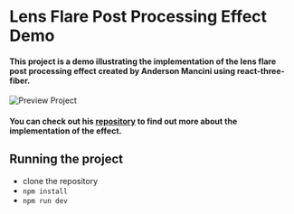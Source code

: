 # Lens Flare Post Processing Effect Demo


#### This project is a demo illustrating the implementation of the lens flare post processing effect created by Anderson Mancini using react-three-fiber.
![Preview Project](https://res.cloudinary.com/dpwjzdw4u/image/upload/v1685906155/Screenshot_2023-06-04_at_21.14.37_gnhy3i.png)

#### You can check out his [repository](https://github.com/ektogamat/R3F-Ultimate-Lens-Flare) to find out more about the implementation of the effect.

## Running the project
- clone the repository
- ```npm install```
- ```npm run dev```
